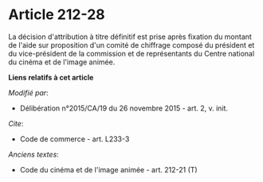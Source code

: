 # Article 212-28

La décision d'attribution à titre définitif est prise après fixation du montant de l'aide sur proposition d'un comité de
chiffrage composé du président et du vice-président de la commission et de représentants du Centre national du cinéma et de
l'image animée.

**Liens relatifs à cet article**

_Modifié par_:

  - Délibération n°2015/CA/19 du 26 novembre 2015 - art. 2, v. init.

_Cite_:

  - Code de commerce - art. L233-3

_Anciens textes_:

  - Code du cinéma et de l'image animée - art. 212-21 (T)
